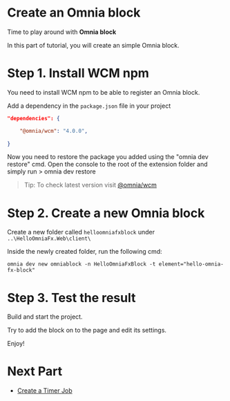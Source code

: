 # Create an Omnia block

Time to play around with **Omnia block**

In this part of tutorial, you will create an simple Omnia block.

# Step 1. Install WCM npm

You need to install WCM npm to be able to register an Omnia block.

Add a dependency in the `package.json` file in your project

```json
"dependencies": {  

    "@omnia/wcm": "4.0.0",
  
}
```

Now you need to restore the package you added using the "omnia dev restore" cmd. Open the console to the root of the extension folder and simply run > omnia dev restore

>Tip: To check latest version visit [@omnia/wcm](https://www.npmjs.com/package/@omnia/wcm)

# Step 2. Create a new Omnia block

Create a new folder called `helloomniafxblock` under `..\HelloOmniaFx.Web\client\`

Inside the newly created folder, run the following cmd:

```
omnia dev new omniablock -n HelloOmniaFxBlock -t element="hello-omnia-fx-block"
```

# Step 3. Test the result

Build and start the project.

Try to add the block on to the page and edit its settings.

Enjoy!

# Next Part
-   [Create a Timer Job](../create-timer-job#create-timer-job)